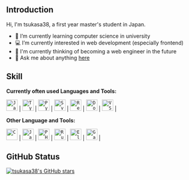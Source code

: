 ## Introduction

Hi, I'm tsukasa38, a first year master's student in Japan.

- 🏫 I’m currently learning computer science in university
- 💻 I’m currently interested in web development (especially frontend)
- 👔 I'm currently thinking of becoming a web engineer in the future
- 💬 Ask me about anything [here](https://github.com/tsukasa38/tsukasa38/issues)

## Skill

**Currently often used Languages and Tools:**

<code><a href="https://developer.mozilla.org/en-US/docs/Web/JavaScript"><img height="30" alt="JavaScript" src="https://user-images.githubusercontent.com/73925434/121835708-ddd5a580-cd0c-11eb-8c6b-c886389b52c1.png"></a></code> |
<code><a href="https://www.typescriptlang.org/"><img height="30" alt="TypeScript" src="https://user-images.githubusercontent.com/73925434/121835849-32792080-cd0d-11eb-911a-17c0a8902edf.png"></a></code> |
<code><a href="https://www.python.org/"><img height="30" alt="Python" src="https://user-images.githubusercontent.com/73925434/121835919-5c324780-cd0d-11eb-9c04-cb42ca431b92.png"></a></code> |
<code><a href="https://svelte.dev/"><img height="30" alt="Svelte" src="https://user-images.githubusercontent.com/73925434/121835929-65231900-cd0d-11eb-8987-b28b14acb425.png"></a></code> |
<code><a href="https://reactjs.org/"><img height="30" alt="React" src="https://user-images.githubusercontent.com/73925434/121835933-66ecdc80-cd0d-11eb-9453-d8b1edbbf164.png"></a></code> |
<code><a href="https://www.docker.com/"><img height="30" alt="Docker" src="https://user-images.githubusercontent.com/73925434/121836030-9d2a5c00-cd0d-11eb-8f71-ac0c7e471348.png"></a></code> |
<code><a href="https://code.visualstudio.com/"><img height="30" alt="VSCode" src="https://user-images.githubusercontent.com/73925434/121836006-900d6d00-cd0d-11eb-9ab6-69d785f22158.png"></a></code> |

**Other Language and Tools:**

<code><a href="https://en.wikipedia.org/wiki/C_(programming_language)"><img height="30" alt="C" src="https://user-images.githubusercontent.com/73925434/121836580-b2ec5100-cd0e-11eb-98ed-bd9fd87357b0.png"></a></code> |
<code><a href="https://www.java.com/"><img height="30" alt="Java" src="https://user-images.githubusercontent.com/73925434/121836606-c13a6d00-cd0e-11eb-84a0-08ce9d505ef6.png"></a></code> |
<code><a href="https://www.php.net/"><img height="30" alt="PHP" src="https://user-images.githubusercontent.com/73925434/121836625-cb5c6b80-cd0e-11eb-98e5-b023f3e58561.png"></a></code> |
<code><a href="https://www.ruby-lang.org/"><img height="30" alt="Ruby" src="https://user-images.githubusercontent.com/73925434/121836705-fb0b7380-cd0e-11eb-9aff-33e633db6958.png"></a></code> |
<code><a href="https://www.electronjs.org/"><img height="30" alt="Electron" src="https://user-images.githubusercontent.com/73925434/121836758-15dde800-cd0f-11eb-91d7-ffc74b2b9eec.png"></a></code> |
<code><a href="https://www.gatsbyjs.org/"><img height="30" alt="Gatsby" src="https://user-images.githubusercontent.com/73925434/121836791-22fad700-cd0f-11eb-9a92-aa72af2ec8a9.png"></a></code> |

## GitHub Status

<a href="https://github.com/tsukasa38"><img align="center" alt="tsukasa38's GitHub stars" src="https://github-readme-stats.vercel.app/api?username=tsukasa38&count_private=true&show_icons=true&theme=react&hide=issues"/></a>
